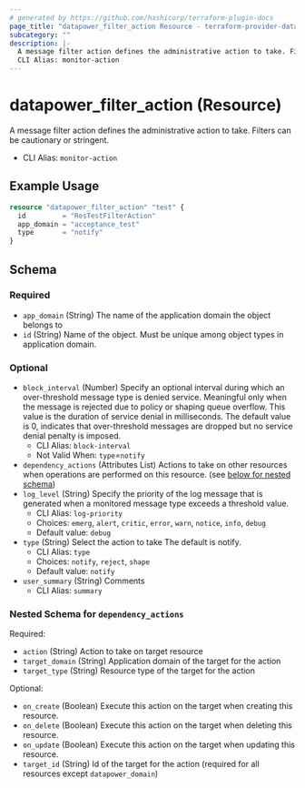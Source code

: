 ```yaml
---
# generated by https://github.com/hashicorp/terraform-plugin-docs
page_title: "datapower_filter_action Resource - terraform-provider-datapower"
subcategory: ""
description: |-
  A message filter action defines the administrative action to take. Filters can be cautionary or stringent.
  CLI Alias: monitor-action
---
```


# datapower_filter_action (Resource)

A message filter action defines the administrative action to take. Filters can be cautionary or stringent.
  - CLI Alias: `monitor-action`

## Example Usage

```terraform
resource "datapower_filter_action" "test" {
  id         = "ResTestFilterAction"
  app_domain = "acceptance_test"
  type       = "notify"
}
```

<!-- schema generated by tfplugindocs -->
## Schema

### Required

- `app_domain` (String) The name of the application domain the object belongs to
- `id` (String) Name of the object. Must be unique among object types in application domain.

### Optional

- `block_interval` (Number) Specify an optional interval during which an over-threshold message type is denied service. Meaningful only when the message is rejected due to policy or shaping queue overflow. This value is the duration of service denial in milliseconds. The default value is 0, indicates that over-threshold messages are dropped but no service denial penalty is imposed.
  - CLI Alias: `block-interval`
  - Not Valid When: `type`=`notify`
- `dependency_actions` (Attributes List) Actions to take on other resources when operations are performed on this resource. (see [below for nested schema](#nestedatt--dependency_actions))
- `log_level` (String) Specify the priority of the log message that is generated when a monitored message type exceeds a threshold value.
  - CLI Alias: `log-priority`
  - Choices: `emerg`, `alert`, `critic`, `error`, `warn`, `notice`, `info`, `debug`
  - Default value: `debug`
- `type` (String) Select the action to take The default is notify.
  - CLI Alias: `type`
  - Choices: `notify`, `reject`, `shape`
  - Default value: `notify`
- `user_summary` (String) Comments
  - CLI Alias: `summary`

<a id="nestedatt--dependency_actions"></a>
### Nested Schema for `dependency_actions`

Required:

- `action` (String) Action to take on target resource
- `target_domain` (String) Application domain of the target for the action
- `target_type` (String) Resource type of the target for the action

Optional:

- `on_create` (Boolean) Execute this action on the target when creating this resource.
- `on_delete` (Boolean) Execute this action on the target when deleting this resource.
- `on_update` (Boolean) Execute this action on the target when updating this resource.
- `target_id` (String) Id of the target for the action (required for all resources except `datapower_domain`)
